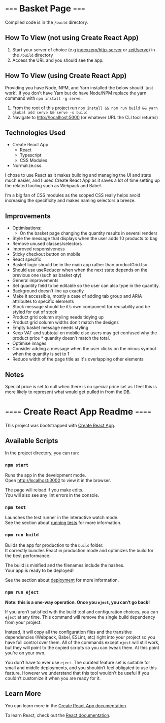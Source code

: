# --- Basket Page ---

Compiled code is in the `/build` directory.

## How To View (not using Create React App)
1. Start your server of choice (e.g [indexzero/http-server](https://github.com/indexzero/http-server) or [zeit/serve](https://github.com/zeit/serve)) in the `/build` directory
2. Access the URL and you should see the app.

## How To View (using Create React App)
Providing you have Node, NPM, and Yarn installed the below should 'just work'. If you don't have Yarn but do have Node/NPM replace the yarn command with `npm install -g serve`.

1. From the root of this project run `npm install && npm run build && yarn global add serve && serve -s build`
2. Navigate to [http://localhost:5000](http://localhost:5000) (or whatever URL the CLI tool returns)


## Technologies Used
* Create React App
  * React
  * Typescript
  * CSS Modules
* Normalize.css

I chose to use React as it makes building and managing the UI and state much easier, and I used Create React App as it saves a lot of time setting up the related tooling such as Webpack and Babel.

I’m a big fan of CSS modules as the scoped CSS really helps avoid increasing the specificity and makes naming selectors a breeze.

## Improvements
* Optimisations:
  * On the basket page changing the quantity results in several renders
* Style the message that displays when the user adds 10 products to bag
* Remove unused classes/selectors
* Improved responsiveness
* Sticky checkout button on mobile
* React specific
* Basket logic should be in the main app rather than productGrid.tsx
* Should use useReducer when when the next state depends on the previous one (such as basket qty)
* General improvements
* Set quantity field to be editable so the user can also type in the quantity.
* Background doesn’t line up exactly
* Make it accessible, mostly a case of adding tab group and ARIA attributes to specific elements
* Stock message should be it’s own component for reusability and be styled for out of stock
* Product grid column styling needs tidying up
* Product grid column widths don’t match the designs
* Empty basket message needs styling
* Keep VAT and subtotal on mobile else users may get confused why the product price * quantity doesn’t match the total.
* Optimise images
* Consider adding a message when the user clicks on the minus symbol when the quantity is set to 1
* Reduce width of the page title as it's overlapping other elements

## Notes 
Special price is set to null when there is no special price set as I feel this is more likely to represent what would get pulled in from the DB.

# ---- Create React App Readme ----

This project was bootstrapped with [Create React App](https://github.com/facebook/create-react-app).

## Available Scripts

In the project directory, you can run:

### `npm start`

Runs the app in the development mode.<br>
Open [http://localhost:3000](http://localhost:3000) to view it in the browser.

The page will reload if you make edits.<br>
You will also see any lint errors in the console.

### `npm test`

Launches the test runner in the interactive watch mode.<br>
See the section about [running tests](https://facebook.github.io/create-react-app/docs/running-tests) for more information.

### `npm run build`

Builds the app for production to the `build` folder.<br>
It correctly bundles React in production mode and optimizes the build for the best performance.

The build is minified and the filenames include the hashes.<br>
Your app is ready to be deployed!

See the section about [deployment](https://facebook.github.io/create-react-app/docs/deployment) for more information.

### `npm run eject`

**Note: this is a one-way operation. Once you `eject`, you can’t go back!**

If you aren’t satisfied with the build tool and configuration choices, you can `eject` at any time. This command will remove the single build dependency from your project.

Instead, it will copy all the configuration files and the transitive dependencies (Webpack, Babel, ESLint, etc) right into your project so you have full control over them. All of the commands except `eject` will still work, but they will point to the copied scripts so you can tweak them. At this point you’re on your own.

You don’t have to ever use `eject`. The curated feature set is suitable for small and middle deployments, and you shouldn’t feel obligated to use this feature. However we understand that this tool wouldn’t be useful if you couldn’t customize it when you are ready for it.

## Learn More

You can learn more in the [Create React App documentation](https://facebook.github.io/create-react-app/docs/getting-started).

To learn React, check out the [React documentation](https://reactjs.org/).
